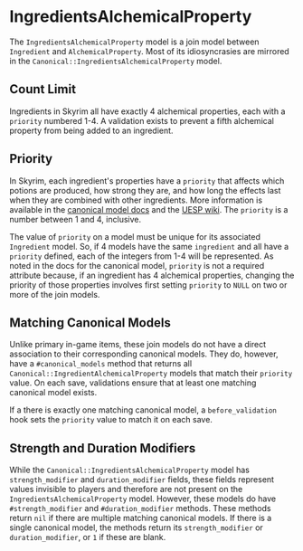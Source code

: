 # IngredientsAlchemicalProperty

The `IngredientsAlchemicalProperty` model is a join model between `Ingredient` and `AlchemicalProperty`. Most of its idiosyncrasies are mirrored in the `Canonical::IngredientsAlchemicalProperty` model.

## Count Limit

Ingredients in Skyrim all have exactly 4 alchemical properties, each with a `priority` numbered 1-4. A validation exists to prevent a fifth alchemical property from being added to an ingredient.

## Priority

In Skyrim, each ingredient's properties have a `priority` that affects which potions are produced, how strong they are, and how long the effects last when they are combined with other ingredients. More information is available in the [canonical model docs](/docs/canonical_models/canonical-ingredients-alchemical-property.md#priority) and the [UESP wiki](https://en.uesp.net/wiki/Skyrim:Alchemy_Effects). The `priority` is a number between 1 and 4, inclusive.

The value of `priority` on a model must be unique for its associated `Ingredient` model. So, if 4 models have the same `ingredient` and all have a `priority` defined, each of the integers from 1-4 will be represented. As noted in the docs for the canonical model, `priority` is not a required attribute because, if an ingredient has 4 alchemical properties, changing the priority of those properties involves first setting `priority` to `NULL` on two or more of the join models.

## Matching Canonical Models

Unlike primary in-game items, these join models do not have a direct association to their corresponding canonical models. They do, however, have a `#canonical_models` method that returns all `Canonical::IngredientAlchemicalProperty` models that match their `priority` value. On each save, validations ensure that at least one matching canonical model exists.

If a there is exactly one matching canonical model, a `before_validation` hook sets the `priority` value to match it on each save.

## Strength and Duration Modifiers

While the `Canonical::IngredientsAlchemicalProperty` model has `strength_modifier` and `duration_modifier` fields, these fields represent values invisible to players and therefore are not present on the `IngredientsAlchemicalProperty` model. However, these models do have `#strength_modifier` and `#duration_modifier` methods. These methods return `nil` if there are multiple matching canonical models. If there is a single canonical model, the methods return its `strength_modifier` or `duration_modifier`, or `1` if these are blank.
